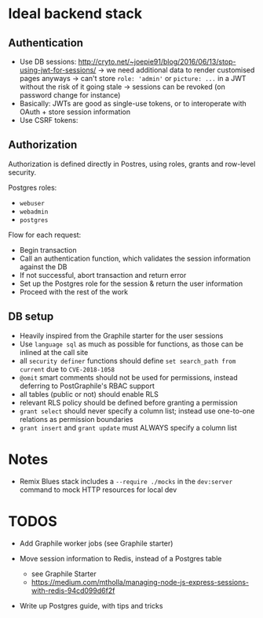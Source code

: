 # Ideal backend stack
## Authentication
- Use DB sessions: http://cryto.net/~joepie91/blog/2016/06/13/stop-using-jwt-for-sessions/
    -> we need additional data to render customised pages anyways
    -> can't store `role: 'admin'` or `picture: ...` in a JWT without the risk of it going stale
    -> sessions can be revoked (on password change for instance)
- Basically: JWTs are good as single-use tokens, or to interoperate with OAuth + store session information   
- Use CSRF tokens:
## Authorization
Authorization is defined directly in Postres, using roles, grants and row-level security.

Postgres roles:
- `webuser`
- `webadmin`
- `postgres`

Flow for each request:
- Begin transaction
- Call an authentication function, which validates the session information against the DB
- If not successful, abort transaction and return error
- Set up the Postgres role for the session & return the user information
- Proceed with the rest of the work
## DB setup
- Heavily inspired from the Graphile starter for the user sessions
- Use `language sql` as much as possible for functions, as those can be inlined at the call site
- all `security definer` functions should define `set search_path from current`
  due to `CVE-2018-1058`
- `@omit` smart comments should not be used for permissions, instead deferring
  to PostGraphile's RBAC support
- all tables (public or not) should enable RLS
- relevant RLS policy should be defined before granting a permission
- `grant select` should never specify a column list; instead use one-to-one
  relations as permission boundaries
- `grant insert` and `grant update` must ALWAYS specify a column list

# Notes
- Remix Blues stack includes a `--require ./mocks` in the `dev:server` command to mock HTTP resources for local dev

# TODOS
- Add Graphile worker jobs (see Graphile starter)
- Move session information to Redis, instead of a Postgres table
  - see Graphile Starter
  - https://medium.com/mtholla/managing-node-js-express-sessions-with-redis-94cd099d6f2f

- Write up Postgres guide, with tips and tricks